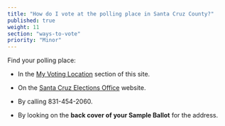 ```yaml
---
title: "How do I vote at the polling place in Santa Cruz County?"
published: true
weight: 11
section: "ways-to-vote"
priority: "Minor"
---
```


Find your polling place:  

- In the [My Voting Location](#section-my-polling-place) section of this site.  

- On the [Santa Cruz Elections Office](http://www.co.santa-cruz.ca.us/ele/jun16/root0607/) website.  

- By calling 831-454-2060.  

- By looking on the **back cover of your Sample Ballot** for the address.  
